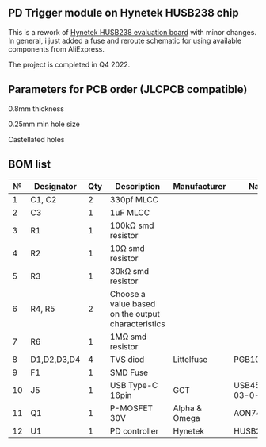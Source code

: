 ## PD Trigger module on Hynetek HUSB238 chip
This is a rework of [Hynetek HUSB238 evaluation board](https://www.hynetek.com/uploadfiles/site/219/files/23877051-9b40-4ae7-b10f-7e32536c2083.pdf) with minor changes. In general, i just added a fuse and reroute schematic for using available components from AliExpress.

The project is completed in Q4 2022.

## Parameters for PCB order (JLCPCB compatible)
0.8mm thickness

0.25mm min hole size

Castellated holes

## BOM list
| №  | Designator  | Qty | Description        | Manufacturer  | Name           | Package  | Link |
| -- | ----------- | --- | ------------------ | ------------- | -------------- | -------- | ---- |
| 1  | C1, C2      | 2   | 330pf MLCC         |               |                | 0402     |      |
| 2  | C3          | 1   | 1uF MLCC           |               |                | 0402     |      |
| 3  | R1          | 1   | 100kΩ smd resistor |               |                | 0402     |      |
| 4  | R2          | 1   | 10Ω smd resistor   |               |                | 0402     |      |
| 5  | R3          | 1   | 30kΩ smd resistor  |                |                | 0402     |      |
| 6  | R4, R5      | 2   | Choose a value based on the output characteristics  |    |            | 0805     |      |
| 7  | R6          | 1   | 1MΩ smd resistor   |               |                | 0402     |      |
| 8  | D1,D2,D3,D4 | 4   | TVS diod           | Littelfuse    | PGB1010603     | 0603     | [AliExpress](https://aliexpress.ru/item/32895822186.html)      |
| 9  | F1          | 1   | SMD Fuse           |               |                | 1808     | [AliExpress](https://aliexpress.ru/item/33048094198.html)      |
| 10 | J5          | 1   | USB Type-C 16pin   | GCT           | USB4505-03-0-A |          | [AliExpress](https://aliexpress.ru/item/33013020868.html)      |
| 11 | Q1          | 1   | P-MOSFET 30V       | Alpha & Omega | AON7403        | DFN3x3EP | [AliExpress](https://aliexpress.ru/item/1005003805312191.html) |
| 12 | U1          | 1   | PD controller      | Hynetek       | HUSB238        | DFN-10   | [AliExpress](https://aliexpress.ru/item/1005002906568952.html) |
